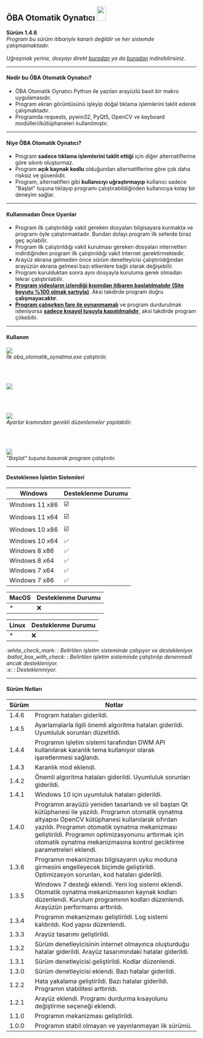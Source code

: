 
<h2> ÖBA Otomatik Oynatıcı <img src="img/ribbon.png" height="38" width="24"></img> </h2>
<b> Sürüm 1.4.6 </b>
<br>
<i> Program bu sürüm itibariyle kararlı değildir ve her sistemde çalışmamaktadır. </i>
<br><br>
<i>Uğraşmak yerine, dosyayı direkt <a href="https://github.com/MehmetKLl/OBA-Otomatik-Oynatici/raw/main/oba_otomatik_oynatma.zip" >buradan</a> ya da <a href="https://github.com/MehmetKLl/OBA-Otomatik-Oynatici/raw/develop/oba_otomatik_oynatma.zip">buradan</a> indirebilirsiniz.</i>

--------------------------------- 

<h4>Nedir bu ÖBA Otomatik Oynatıcı?</h4>

- ÖBA Otomatik Oynatıcı Python ile yazılan arayüzlü basit bir makro uygulamasıdır.
- Program ekran görüntüsünü işleyip doğal tıklama işlemlerini taklit ederek çalışmaktadır. 
- Programda requests, pywin32, PyQt5, OpenCV ve keyboard modülleri/kütüphaneleri kullanılmıştır.

---------------------------------

<h4>Niye ÖBA Otomatik Oynatıcı?</h4>

- Program <b>sadece tıklama işlemlerini taklit ettiği</b> için diğer alternatiflerine göre sıkıntı oluşturmaz. 
- Program <b>açık kaynak kodlu</b> olduğundan alternatiflerine göre çok daha risksiz ve güvenlidir. 
- Program, alternatifleri gibi <b>kullanıcıyı uğraştırmayıp</b> kullanıcı sadece "Başlat" tuşuna tıklayıp programı çalıştırabildiğinden kullanıcıya kolay bir deneyim sağlar. 

---------------------------------

<h4>Kullanmadan Önce Uyarılar</h4>

- Program ilk çalıştırıldığı vakit gereken dosyaları bilgisayara kurmakta ve programı öyle çalıştırmaktadır. Bundan dolayı program ilk seferde biraz geç açılabilir.
- Program ilk çalıştırıldığı vakit kurulması gereken dosyaları internetten indirdiğinden program ilk çalıştırıldığı vakit internet gerektirmektedir.
- Arayüz ekrana gelmeden önce sürüm denetleyicisi çalıştırıldığından arayüzün ekrana gelmesi bazı etkenlere bağlı olarak değişebilir.
- Program kurulduktan sonra aynı dosyayla kuruluma gerek olmadan tekrar çalıştırılabilir.
- <b><ins>Program videoların izlendiği kısımdan itibaren başlatılmalıdır (Site boyutu %100 olmak şartıyla)</ins></b>. Aksi takdirde program doğru <b>çalışmayacaktır</b>.
- <b><ins>Program çalışırken fare ile oynanmamalı</ins></b> ve program durdurulmak isteniyorsa <b><ins>sadece kısayol tuşuyla kapatılmalıdır</ins></b>, aksi takdirde program çökebilir. 

---------------------------------

<h4>Kullanım</h4>

<picture>
<source media="(prefers-color-scheme: dark)" srcset="img/file_dark.png">
<img src="img/file_light.png">
</img>
</picture>
<br>
<i>İlk oba_otomatik_oynatma.exe çalıştırılır.</i>

<br><br>

<picture>
<source media="(prefers-color-scheme: dark)" srcset="img/main_gui_dark.png">
<img src="img/main_gui_light.png">
</img>
</picture>

<br><br>

<picture>
<source media="(prefers-color-scheme: dark)" srcset="img/settings_dark.png">
<img src="img/settings_light.png">
</img>
</picture>
<br>
<i>Ayarlar kısmından gerekli düzenlemeler yapılabilir.</i>

<br><br>

<picture>
<source media="(prefers-color-scheme: dark)" srcset="img/main_gui_dark.png">
<img src="img/main_gui_light.png">
</img>
</picture>
<br>
<i>"Başlat" tuşuna basarak program çalıştırılır.</i>

---------------------------------

<h4>Desteklenen İşletim Sistemleri</h4>

|Windows|Desteklenme Durumu|
|-|-|
|Windows 11 x86|:ballot_box_with_check:|
|Windows 11 x64|:ballot_box_with_check:|
|Windows 10 x86|:ballot_box_with_check:|
|Windows 10 x64|:white_check_mark:|
|Windows 8 x86|:white_check_mark:|
|Windows 8 x64|:white_check_mark:|
|Windows 7 x64|:white_check_mark:|
|Windows 7 x86|:white_check_mark:|

|MacOS|Desteklenme Durumu|
|-|-|
|*|:x:|

|Linux|Desteklenme Durumu|
|-|-|
|*|:x:|

<i>
:white_check_mark: : Belirtilen işletim sisteminde çalışıyor ve destekleniyor.<br>
:ballot_box_with_check: : Belirtilen işletim sisteminde çalıştırılıp denenmedi ancak destekleniyor.<br>
:x: : Desteklenmiyor. 
</i>

---------------------------------

<h4>Sürüm Notları</h4>

|Sürüm|Notlar|
|-|-|
|1.4.6|Program hataları giderildi.|
|1.4.5|Ayarlamalarla ilgili önemli algoritma hataları giderildi. Uyumluluk sorunları düzeltildi.|
|1.4.4|Programın işletim sistemi tarafından DWM API kullanılarak karanlık tema kullanıyor olarak işaretlenmesi sağlandı.|
|1.4.3|Karanlık mod eklendi.|
|1.4.2|Önemli algoritma hataları giderildi. Uyumluluk sorunları giderildi.|
|1.4.1|Windows 10 için uyumluluk hataları giderildi.|
|1.4.0|Programın arayüzü yeniden tasarlandı ve sil baştan Qt kütüphanesi ile yazıldı. Programın otomatik oynatma altyapısı OpenCV kütüphanesi kullanılarak sıfırdan yazıldı. Programın otomatik oynatma mekanizması geliştirildi. Programın optimizasyonunu arttırmak için otomatik oynatma mekanizmasına kontrol geciktirme parametreleri eklendi.|
|1.3.6|Programın mekanizması bilgisayarın uyku moduna girmesini engelleyecek biçimde geliştirildi. Optimizasyon sorunları, kod hataları giderildi.|
|1.3.5|Windows 7 desteği eklendi. Yeni log sistemi eklendi. Otomatik oynatma mekanizmasının kaynak kodları düzenlendi. Kurulum programının kodları düzenlendi. Arayüzün performansı arttırıldı.|
|1.3.4|Programın mekanizması geliştirildi. Log sistemi kaldırıldı. Kod yapısı düzenlendi.|
|1.3.3|Arayüz tasarımı geliştirildi.|
|1.3.2|Sürüm denetleyicisinin internet olmayınca oluşturduğu hatalar giderildi. Arayüz tasarımındaki hatalar giderildi. |
|1.3.1|Sürüm denetleyicisi geliştirildi. Kodlar düzenlendi. |
|1.3.0|Sürüm denetleyicisi eklendi. Bazı hatalar giderildi.|
|1.2.2|Hata yakalama geliştirildi. Bazı hatalar giderildi. Programın stabilitesi arttırıldı.|
|1.2.1|Arayüz eklendi. Programı durdurma kısayolunu değiştirme seçeneği eklendi.|
|1.1.0|Programın mekanizması geliştirildi.|
|1.0.0|Programın stabil olmayan ve yayınlanmayan ilk sürümü.|
